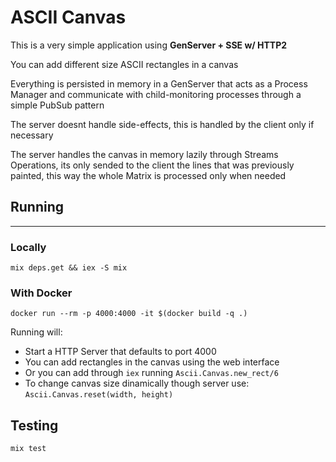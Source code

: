 # ASCII Canvas

This is a very simple application using **GenServer + SSE w/ HTTP2**

You can add different size ASCII rectangles in a canvas

Everything is persisted in memory in a GenServer that acts as a Process Manager and communicate with child-monitoring processes through a simple PubSub pattern

The server doesnt handle side-effects, this is handled by the client only if necessary

The server handles the canvas in memory lazily through Streams Operations, its only sended to the client the lines that was previously painted, this way the whole Matrix is processed only when needed


## Running
---

### Locally

`mix deps.get && iex -S mix`

### With Docker

`docker run --rm -p 4000:4000 -it $(docker build -q .)`

Running will:

- Start a HTTP Server that defaults to port 4000
- You can add rectangles in the canvas using the web interface
- Or you can add through `iex` running ```Ascii.Canvas.new_rect/6```
- To change canvas size dinamically though server use: `Ascii.Canvas.reset(width, height)`

## Testing

`mix test`